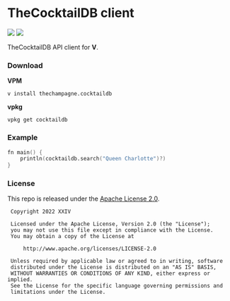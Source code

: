 # TheCocktailDB client

[![](https://img.shields.io/github/v/tag/thechampagne/cocktaildb-v?label=version)](https://github.com/thechampagne/cocktaildb-v/releases/latest) [![](https://img.shields.io/github/license/thechampagne/cocktaildb-v)](https://github.com/thechampagne/cocktaildb-v/blob/main/LICENSE)

TheCocktailDB API client for **V**.

### Download

**VPM**
```
v install thechampagne.cocktaildb
```
**vpkg**
```
vpkg get cocktaildb
```

### Example

```v
fn main() {
	println(cocktaildb.search("Queen Charlotte")?)
}
```

### License

This repo is released under the [Apache License 2.0](https://github.com/thechampagne/cocktaildb-v/blob/main/LICENSE).

```
 Copyright 2022 XXIV

 Licensed under the Apache License, Version 2.0 (the "License");
 you may not use this file except in compliance with the License.
 You may obtain a copy of the License at

     http://www.apache.org/licenses/LICENSE-2.0

 Unless required by applicable law or agreed to in writing, software
 distributed under the License is distributed on an "AS IS" BASIS,
 WITHOUT WARRANTIES OR CONDITIONS OF ANY KIND, either express or implied.
 See the License for the specific language governing permissions and
 limitations under the License.
```